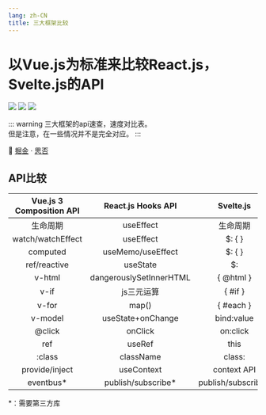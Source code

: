 ```yaml
---
lang: zh-CN
title: 三大框架比较
---
```


# 以Vue.js为标准来比较React.js，Svelte.js的API

![](https://img.shields.io/badge/-React.js-9ca3af.svg?logo=react&style=popout-square)  ![](https://img.shields.io/badge/-Vue.js-9ca3af.svg?logo=vue.js&style=popout-square)  ![](https://img.shields.io/badge/-Svelte.js-9ca3af.svg?logo=svelte&style=popout-square)



::: warning
三大框架的api速查，速度对比表。  
但是注意，在一些情况并不是完全对应。
:::



📡  [掘金](https://juejin.cn/post/7129684578406989837/) · [思否](https://segmentfault.com/a/1190000042288970)



## API比较

| Vue.js 3 Composition API |   React.js Hooks API    |     Svelte.js      |
| :----------------------: | :---------------------: | :----------------: |
|         生命周期         |        useEffect        |      生命周期      |
|    watch/watchEffect     |        useEffect        |      $: {  }       |
|         computed         |    useMemo/useEffect    |      $: {  }       |
|       ref/reactive       |        useState         |         $:         |
|          v-html          | dangerouslySetInnerHTML |     { @html }      |
|           v-if           |       js三元运算        |      { #if }       |
|          v-for           |          map()          |     { #each }      |
|         v-model          |    useState+onChange    |     bind:value     |
|          @click          |         onClick         |      on:click      |
|           ref            |         useRef          |        this        |
|          :class          |        className        |       class:       |
|      provide/inject      |       useContext        |    context API     |
|        eventbus*         |   publish/subscribe*    | publish/subscribe* |

*：需要第三方库
